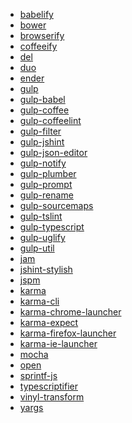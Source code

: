 * [babelify][1]
* [bower][2]
* [browserify][3]
* [coffeeify][4]
* [del][5]
* [duo][6]
* [ender][7]
* [gulp][8]
* [gulp-babel][9]
* [gulp-coffee][10]
* [gulp-coffeelint][11]
* [gulp-filter][12]
* [gulp-jshint][13]
* [gulp-json-editor][14]
* [gulp-notify][15]
* [gulp-plumber][16]
* [gulp-prompt][17]
* [gulp-rename][18]
* [gulp-sourcemaps][19]
* [gulp-tslint][20]
* [gulp-typescript][21]
* [gulp-uglify][22]
* [gulp-util][23]
* [jam][24]
* [jshint-stylish][25]
* [jspm][26]
* [karma][27]
* [karma-cli][28]
* [karma-chrome-launcher][29]
* [karma-expect][30]
* [karma-firefox-launcher][31]
* [karma-ie-launcher][32]
* [mocha][33]
* [open][34]
* [sprintf-js][35]
* [typescriptifier][36]
* [vinyl-transform][37]
* [yargs][38]

[1]: https://www.npmjs.com/package/babelify
[2]: http://bower.io/
[3]: https://www.npmjs.com/package/browserify
[4]: https://www.npmjs.com/package/coffeeify
[5]: https://www.npmjs.com/package/del
[6]: http://duojs.org/
[7]: https://github.com/ender-js/ender-js
[8]: https://www.npmjs.com/package/gulp
[9]: https://www.npmjs.com/package/gulp-babel
[10]: https://www.npmjs.com/package/gulp-coffee
[11]: https://www.npmjs.com/package/gulp-coffeelint
[12]: https://www.npmjs.com/package/gulp-filter
[13]: https://www.npmjs.com/package/gulp-jshint
[14]: https://www.npmjs.com/package/gulp-json-editor
[15]: https://www.npmjs.com/package/gulp-notify
[16]: https://www.npmjs.com/package/gulp-plumber
[17]: https://www.npmjs.com/package/gulp-prompt
[18]: https://www.npmjs.com/package/gulp-rename
[19]: https://www.npmjs.com/package/gulp-sourcemaps
[20]: https://www.npmjs.com/package/gulp-tslint
[21]: https://www.npmjs.com/package/gulp-typescript
[22]: https://www.npmjs.com/package/gulp-uglify
[23]: https://github.com/gulpjs/gulp-util
[24]: http://jamjs.org/
[25]: https://www.npmjs.com/package/jshint-stylish
[26]: http://jspm.io/
[27]: http://karma-runner.github.io/
[28]: https://www.npmjs.com/package/karma-cli
[29]: https://www.npmjs.com/package/karma-chrome-launcher
[30]: https://www.npmjs.com/package/karma-expect
[31]: https://www.npmjs.com/package/karma-firefox-launcher
[32]: https://www.npmjs.com/package/karma-ie-launcher
[33]: http://mochajs.org/
[34]: https://www.npmjs.com/package/open
[35]: https://www.npmjs.com/package/sprintf-js
[36]: https://www.npmjs.com/package/typescriptifier
[37]: https://www.npmjs.com/package/vinyl-transform
[38]: https://www.npmjs.com/package/yargs

